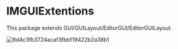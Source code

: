# IMGUIExtentions
This package extends GUI/GUILayout/EditorGUI/EditorGUILayout.



![8d4c3fb3724acaf3fbbf19422b2a38b1](https://user-images.githubusercontent.com/29646672/136912508-962dbc8e-4863-487b-b0cd-46cd167fe4ac.gif)
